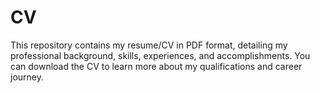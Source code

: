 # CV
This repository contains my resume/CV in PDF format, detailing my professional background, skills, experiences, and accomplishments. You can download the CV to learn more about my qualifications and career journey.
